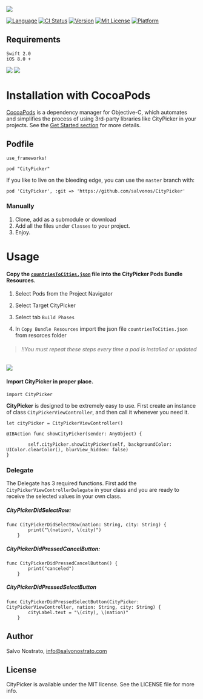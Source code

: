 ![](http://livectlab.com/git/CityPicker/head.png)

[![Language](https://img.shields.io/badge/Language-%20Swift%202.0%20-orange.svg)](http://cocoapods.org/pods/CityPicker)
[![CI Status](http://img.shields.io/travis/salvonos/CityPicker.svg?style=flat)](https://travis-ci.org/salvonos/CityPicker)
[![Version](https://img.shields.io/cocoapods/v/CityPicker.svg?style=flat)](http://cocoapods.org/pods/CityPicker)
[![Mit License](https://img.shields.io/github/license/mashape/apistatus.svg)](http://cocoapods.org/pods/CityPicker)
[![Platform](https://img.shields.io/cocoapods/p/CityPicker.svg?style=flat)](http://cocoapods.org/pods/CityPicker)

## Requirements
```
Swift 2.0
iOS 8.0 +
```
![](http://livectlab.com/git/CityPicker/citypicker.gif)
![](http://livectlab.com/git/CityPicker/citypicker2.gif)

# Installation with CocoaPods

[CocoaPods](https://cocoapods.org/) is a dependency manager for Objective-C, which automates and simplifies the process of using 3rd-party libraries like CityPicker in your projects. See the [Get Started section](https://cocoapods.org/#get_started) for more details.

## Podfile

```
use_frameworks!

pod "CityPicker"
```

If you like to live on the bleeding edge, you can use the `master` branch with:

```
pod 'CityPicker', :git => 'https://github.com/salvonos/CityPicker'
```

### Manually

1. Clone, add as a submodule or download
2. Add all the files under `Classes` to your project.
3. Enjoy.

# Usage

#### Copy the [``` countriesToCities.json ```](https://github.com/David-Haim/CountriesToCitiesJSON) file into the CityPicker Pods Bundle Resources.

1) Select Pods from the Project Navigator

2) Select Target CityPicker 

3) Select tab `` Build Phases `` 

4) In ` Copy Bundle Resources ` import the json file ``` countriesToCities.json ``` from resorces folder

> ###### !!You must repeat these steps every time a pod is installed or updated
![](http://livectlab.com/git/CityPicker/bundle.png)
---

#### Import CityPicker in proper place.

```
import CityPicker
```

**CityPicker** is designed to be extremely easy to use. First create an instance of class `CityPickerViewController`, and then call it whenever you need it.

```
let cityPicker = CityPickerViewController()
```

```
@IBAction func showCityPicker(sender: AnyObject) {
        
        self.cityPicker.showCityPicker(self, backgroundColor: UIColor.clearColor(), blurView_hidden: false)
}
```

### Delegate ###

The Delegate has 3 required functions. First add the `CityPickerViewControllerDelegate` in your class and you are ready to receive the selected values in your own class.

##### CityPickerDidSelectRow:

```
func CityPickerDidSelectRow(nation: String, city: String) {
        print("\(nation), \(city)")
    }
```

##### CityPickerDidPressedCancelButton:

```
func CityPickerDidPressedCancelButton() {
        print("canceled")
    }
```

##### CityPickerDidPressedSelectButton

```
func CityPickerDidPressedSelectButton(CityPicker: CityPickerViewController, nation: String, city: String) {
        cityLabel.text = "\(city), \(nation)"
    }
```

## Author

Salvo Nostrato, info@salvonostrato.com

## License

CityPicker is available under the MIT license. See the LICENSE file for more info.

